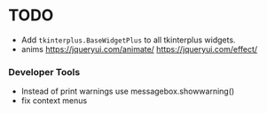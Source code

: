 # TODO
- Add `tkinterplus.BaseWidgetPlus` to all tkinterplus widgets.
- anims https://jqueryui.com/animate/ https://jqueryui.com/effect/
### Developer Tools
- Instead of print warnings use messagebox.showwarning()
- fix context menus